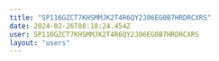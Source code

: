 ```yaml
---
title: "SP116GZCT7KHSMMJK2T4R6QY2J06EG0B7HRDRCXRS"
date: 2024-02-26T08:18:24.454Z
user: SP116GZCT7KHSMMJK2T4R6QY2J06EG0B7HRDRCXRS
layout: "users"
---
```

    